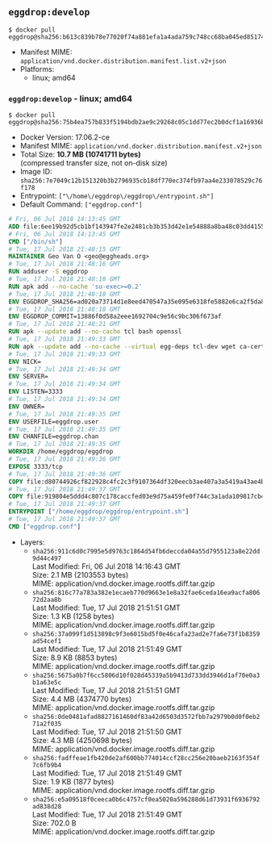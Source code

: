 ## `eggdrop:develop`

```console
$ docker pull eggdrop@sha256:b613c839b78e77020f74a881efa1a4ada759c748cc68ba045ed85174c3c7ab30
```

-	Manifest MIME: `application/vnd.docker.distribution.manifest.list.v2+json`
-	Platforms:
	-	linux; amd64

### `eggdrop:develop` - linux; amd64

```console
$ docker pull eggdrop@sha256:75b4ea757b833f5194bdb2ae9c29268c05c1dd77ec2b0dcf1a16936b61139c37
```

-	Docker Version: 17.06.2-ce
-	Manifest MIME: `application/vnd.docker.distribution.manifest.v2+json`
-	Total Size: **10.7 MB (10741711 bytes)**  
	(compressed transfer size, not on-disk size)
-	Image ID: `sha256:7e7049c12b151320b3b2796935cb18df770ec374fb97aa4e233078529c76f178`
-	Entrypoint: `["\/home\/eggdrop\/eggdrop\/entrypoint.sh"]`
-	Default Command: `["eggdrop.conf"]`

```dockerfile
# Fri, 06 Jul 2018 14:13:45 GMT
ADD file:6ee19b92d5cb1bf143947fe2e2481cb3b353d42e1e54888a8ba48c03dd4155f2 in / 
# Fri, 06 Jul 2018 14:13:45 GMT
CMD ["/bin/sh"]
# Tue, 17 Jul 2018 21:48:15 GMT
MAINTAINER Geo Van O <geo@eggheads.org>
# Tue, 17 Jul 2018 21:48:16 GMT
RUN adduser -S eggdrop
# Tue, 17 Jul 2018 21:48:18 GMT
RUN apk add --no-cache 'su-exec>=0.2'
# Tue, 17 Jul 2018 21:48:18 GMT
ENV EGGDROP_SHA256=ad020a73714d1e8eed470547a35e095e6318fe5882e6ca2f5da80ec90ed7e8f5
# Tue, 17 Jul 2018 21:48:18 GMT
ENV EGGDROP_COMMIT=13886f0d58a2eee1692704c9e56c9bc306f673af
# Tue, 17 Jul 2018 21:48:21 GMT
RUN apk --update add --no-cache tcl bash openssl
# Tue, 17 Jul 2018 21:49:33 GMT
RUN apk --update add --no-cache --virtual egg-deps tcl-dev wget ca-certificates make tar gpgme build-base openssl-dev   && wget "https://github.com/eggheads/eggdrop/archive/$EGGDROP_COMMIT.tar.gz" -O develop.tar.gz   && echo "$EGGDROP_SHA256  develop.tar.gz" | sha256sum -c -   && tar -zxvf develop.tar.gz   && rm develop.tar.gz     && ( cd eggdrop-$EGGDROP_COMMIT     && ./configure     && make config     && make     && make install DEST=/home/eggdrop/eggdrop )   && rm -rf eggdrop-$EGGDROP_COMMIT   && mkdir /home/eggdrop/eggdrop/data   && chown -R eggdrop /home/eggdrop/eggdrop   && apk del egg-deps
# Tue, 17 Jul 2018 21:49:33 GMT
ENV NICK=
# Tue, 17 Jul 2018 21:49:34 GMT
ENV SERVER=
# Tue, 17 Jul 2018 21:49:34 GMT
ENV LISTEN=3333
# Tue, 17 Jul 2018 21:49:34 GMT
ENV OWNER=
# Tue, 17 Jul 2018 21:49:35 GMT
ENV USERFILE=eggdrop.user
# Tue, 17 Jul 2018 21:49:35 GMT
ENV CHANFILE=eggdrop.chan
# Tue, 17 Jul 2018 21:49:35 GMT
WORKDIR /home/eggdrop/eggdrop
# Tue, 17 Jul 2018 21:49:36 GMT
EXPOSE 3333/tcp
# Tue, 17 Jul 2018 21:49:36 GMT
COPY file:d80744926cf822928c4fc2c3f9107364df320eecb3ae407a3a5419a43ae4b872 in /home/eggdrop/eggdrop 
# Tue, 17 Jul 2018 21:49:37 GMT
COPY file:919804e5ddd4c807c178caccfed03e9d75a459fe0f744c3a1ada109817cb44ec in /home/eggdrop/eggdrop/scripts/ 
# Tue, 17 Jul 2018 21:49:37 GMT
ENTRYPOINT ["/home/eggdrop/eggdrop/entrypoint.sh"]
# Tue, 17 Jul 2018 21:49:37 GMT
CMD ["eggdrop.conf"]
```

-	Layers:
	-	`sha256:911c6d0c7995e5d9763c1864d54fb6deccda04a55d7955123a8e22dd9d44c497`  
		Last Modified: Fri, 06 Jul 2018 14:16:43 GMT  
		Size: 2.1 MB (2103553 bytes)  
		MIME: application/vnd.docker.image.rootfs.diff.tar.gzip
	-	`sha256:816c77a783a382e1ecaeb770d9663e1e8a32fae6ceda16ea9acfa80672d2aa8b`  
		Last Modified: Tue, 17 Jul 2018 21:51:51 GMT  
		Size: 1.3 KB (1258 bytes)  
		MIME: application/vnd.docker.image.rootfs.diff.tar.gzip
	-	`sha256:37a099f1d513898c9f3e6015bd5f0e46cafa23ad2e7fa6e73f1b8359ad54cef1`  
		Last Modified: Tue, 17 Jul 2018 21:51:49 GMT  
		Size: 8.9 KB (8853 bytes)  
		MIME: application/vnd.docker.image.rootfs.diff.tar.gzip
	-	`sha256:5675a0b7f6cc5806d10f028d45339a5b9413d733dd3946d1af70e0a3b1a63e5c`  
		Last Modified: Tue, 17 Jul 2018 21:51:51 GMT  
		Size: 4.4 MB (4374770 bytes)  
		MIME: application/vnd.docker.image.rootfs.diff.tar.gzip
	-	`sha256:0de0481afad8827161460df83a42d6503d3572fbb7a2979b0d0f0eb271a2f035`  
		Last Modified: Tue, 17 Jul 2018 21:51:50 GMT  
		Size: 4.3 MB (4250698 bytes)  
		MIME: application/vnd.docker.image.rootfs.diff.tar.gzip
	-	`sha256:fadffeae1fb420de2af600bb774014ccf28cc256e20baeb2163f354f7c6fb9b4`  
		Last Modified: Tue, 17 Jul 2018 21:51:49 GMT  
		Size: 1.9 KB (1877 bytes)  
		MIME: application/vnd.docker.image.rootfs.diff.tar.gzip
	-	`sha256:e5a09518f0ceeca0b6c4757cf0ea5020a596288d61d73931f6936792ad838d28`  
		Last Modified: Tue, 17 Jul 2018 21:51:49 GMT  
		Size: 702.0 B  
		MIME: application/vnd.docker.image.rootfs.diff.tar.gzip
